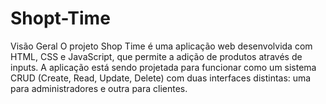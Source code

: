 # Shopt-Time
Visão Geral O projeto Shop Time é uma aplicação web desenvolvida com HTML, CSS e JavaScript, que permite a adição de produtos através de inputs. A aplicação está sendo projetada para funcionar como um sistema CRUD (Create, Read, Update, Delete) com duas interfaces distintas: uma para administradores e outra para clientes.
